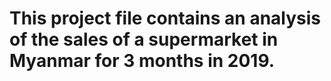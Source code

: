 # This project file  contains an analysis of the sales of a supermarket in Myanmar for 3 months in 2019.
